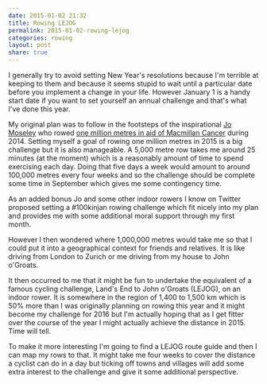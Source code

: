 ```yaml
---
date: 2015-01-02 21:32
title: Rowing LEJOG
permalink: 2015-01-02-rowing-lejog
categories: rowing
layout: post
share: true
---
```


I generally try to avoid setting New Year's resolutions because I'm terrible at keeping to them and because it seems stupid to wait until a particular date before you implement a change in your life. However January 1 is a handy start date if you want to set yourself an annual challenge and that's what I've done this year.

My original plan was to follow in the footsteps of the inspirational [Jo Moseley](https://twitter.com/OneHappyRower) who rowed [one million metres in aid of Macmillan Cancer](https://www.justgiving.com/OneHappyRower/) during 2014. Setting myself a goal of rowing one million metres in 2015 is a big challenge but it is also manageable. A 5,000 metre row takes me around 25 minutes (at the moment) which is a reasonably amount of time to spend exercising each day. Doing that five days a week would amount to around 100,000 metres every four weeks and so the challenge should be complete some time in September which gives me some contingency time.

As an added bonus Jo and some other indoor rowers I know on Twitter proposed setting a #100kinjan rowing challenge which fit nicely into my plan and provides me with some additional moral support through my first month.

However I then wondered where 1,000,000 metres would take me so that I could put it into a geographical context for friends and relatives. It is like driving from London to Zurich or me driving from my house to John o'Groats.

It then occurred to me that it might be fun to undertake the equivalent of a famous cycling challenge, Land's End to John o'Groats (LEJOG), on an indoor rower. It is somewhere in the region of 1,400 to 1,500 km which is 50% more than I was originally planning on rowing this year and it might become my challenge for 2016 but I'm actually hoping that as I get fitter over the course of the year I might actually achieve the distance in 2015. Time will tell.

To make it more interesting I'm going to find a LEJOG route guide and then I can map my rows to that. It might take me four weeks to cover the distance a cyclist can do in a day but ticking off towns and villages will add some extra interest to the challenge and give it some additional perspective.

